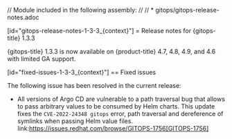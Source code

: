 // Module included in the following assembly:
//
// * gitops/gitops-release-notes.adoc

[id="gitops-release-notes-1-3-3_{context}"]
= Release notes for {gitops-title} 1.3.3

{gitops-title} 1.3.3 is now available on {product-title} 4.7, 4.8, 4.9, and 4.6 with limited GA support.

[id="fixed-issues-1-3-3_{context}"]
== Fixed issues

The following issue has been resolved in the current release:

* All versions of Argo CD are vulnerable to a path traversal bug that allows to pass arbitrary values to be consumed by Helm charts. This update fixes the `CVE-2022-24348 gitops` error, path traversal and dereference of symlinks when passing Helm value files. link:https://issues.redhat.com/browse/GITOPS-1756[GITOPS-1756]